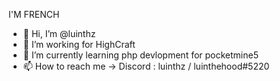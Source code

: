 I'M FRENCH
- 👋 Hi, I’m @luinthz
- 👀 I’m working for HighCraft
- 🌱 I’m currently learning php devlopment for pocketmine5
- 📫 How to reach me -> Discord : luinthz / luinthehood#5220

